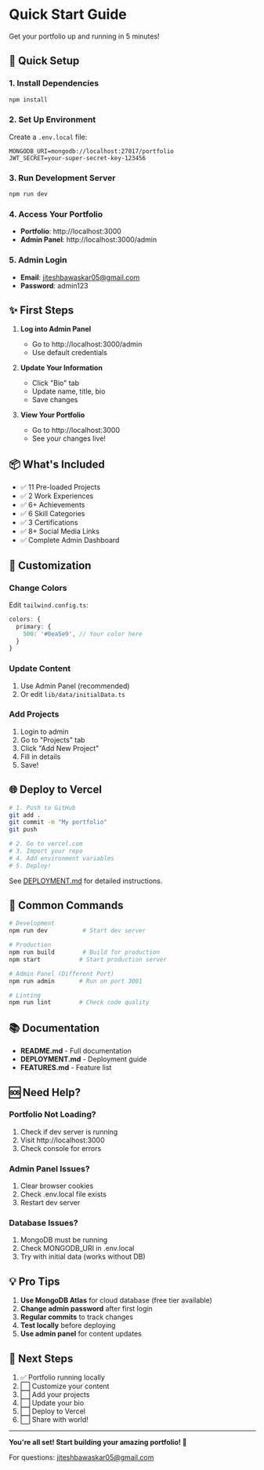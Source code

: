 # Quick Start Guide

Get your portfolio up and running in 5 minutes!

## 🚀 Quick Setup

### 1. Install Dependencies
```bash
npm install
```

### 2. Set Up Environment
Create a `.env.local` file:
```env
MONGODB_URI=mongodb://localhost:27017/portfolio
JWT_SECRET=your-super-secret-key-123456
```

### 3. Run Development Server
```bash
npm run dev
```

### 4. Access Your Portfolio
- **Portfolio**: http://localhost:3000
- **Admin Panel**: http://localhost:3000/admin

### 5. Admin Login
- **Email**: jiteshbawaskar05@gmail.com
- **Password**: admin123

## ✨ First Steps

1. **Log into Admin Panel**
   - Go to http://localhost:3000/admin
   - Use default credentials

2. **Update Your Information**
   - Click "Bio" tab
   - Update name, title, bio
   - Save changes

3. **View Your Portfolio**
   - Go to http://localhost:3000
   - See your changes live!

## 📦 What's Included

- ✅ 11 Pre-loaded Projects
- ✅ 2 Work Experiences
- ✅ 6+ Achievements
- ✅ 6 Skill Categories
- ✅ 3 Certifications
- ✅ 8+ Social Media Links
- ✅ Complete Admin Dashboard

## 🎨 Customization

### Change Colors
Edit `tailwind.config.ts`:
```typescript
colors: {
  primary: {
    500: '#0ea5e9', // Your color here
  }
}
```

### Update Content
1. Use Admin Panel (recommended)
2. Or edit `lib/data/initialData.ts`

### Add Projects
1. Login to admin
2. Go to "Projects" tab
3. Click "Add New Project"
4. Fill in details
5. Save!

## 🌐 Deploy to Vercel

```bash
# 1. Push to GitHub
git add .
git commit -m "My portfolio"
git push

# 2. Go to vercel.com
# 3. Import your repo
# 4. Add environment variables
# 5. Deploy!
```

See [DEPLOYMENT.md](./DEPLOYMENT.md) for detailed instructions.

## 🔧 Common Commands

```bash
# Development
npm run dev          # Start dev server

# Production
npm run build        # Build for production
npm start           # Start production server

# Admin Panel (Different Port)
npm run admin       # Run on port 3001

# Linting
npm run lint        # Check code quality
```

## 📚 Documentation

- **README.md** - Full documentation
- **DEPLOYMENT.md** - Deployment guide
- **FEATURES.md** - Feature list

## 🆘 Need Help?

### Portfolio Not Loading?
1. Check if dev server is running
2. Visit http://localhost:3000
3. Check console for errors

### Admin Panel Issues?
1. Clear browser cookies
2. Check .env.local file exists
3. Restart dev server

### Database Issues?
1. MongoDB must be running
2. Check MONGODB_URI in .env.local
3. Try with initial data (works without DB)

## 💡 Pro Tips

1. **Use MongoDB Atlas** for cloud database (free tier available)
2. **Change admin password** after first login
3. **Regular commits** to track changes
4. **Test locally** before deploying
5. **Use admin panel** for content updates

## 🎯 Next Steps

1. ✅ Portfolio running locally
2. ⬜ Customize your content
3. ⬜ Add your projects
4. ⬜ Update your bio
5. ⬜ Deploy to Vercel
6. ⬜ Share with world!

---

**You're all set! Start building your amazing portfolio! 🚀**

For questions: jiteshbawaskar05@gmail.com

